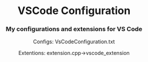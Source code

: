 <div align="center">
  <h1>VSCode Configuration</h1>
  <h3>My configurations and extensions for VS Code</h3>
  <p>Configs: VsCodeConfiguration.txt</p>
  <p>Extentions: extension.cpp->vscode_extension</p>
</div>
